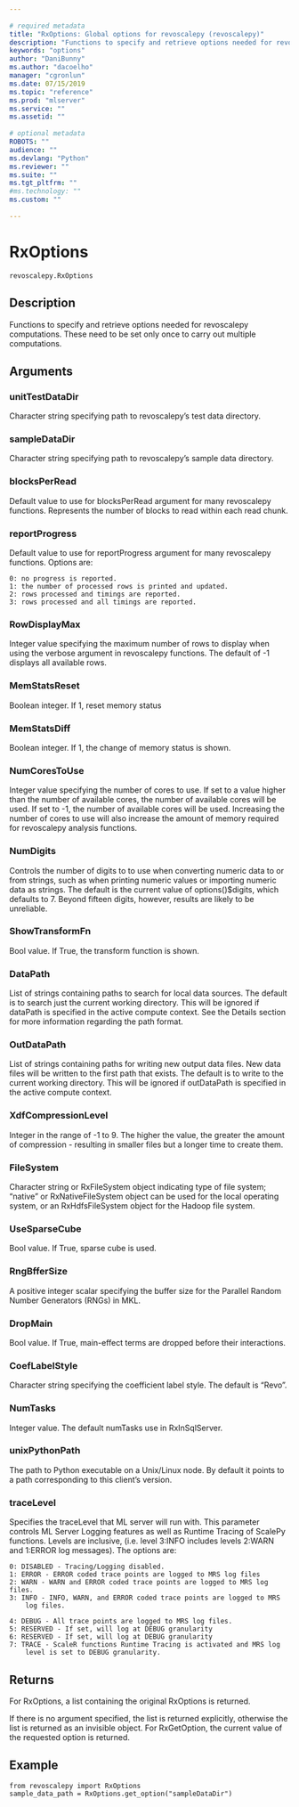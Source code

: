 ```yaml
--- 
 
# required metadata 
title: "RxOptions: Global options for revoscalepy (revoscalepy)" 
description: "Functions to specify and retrieve options needed for revoscalepy computations. These need to be set only once to carry out multiple computations." 
keywords: "options" 
author: "DaniBunny"
ms.author: "dacoelho" 
manager: "cgronlun" 
ms.date: 07/15/2019
ms.topic: "reference" 
ms.prod: "mlserver" 
ms.service: "" 
ms.assetid: "" 
 
# optional metadata 
ROBOTS: "" 
audience: "" 
ms.devlang: "Python" 
ms.reviewer: "" 
ms.suite: "" 
ms.tgt_pltfrm: "" 
#ms.technology: "" 
ms.custom: "" 
 
---
```


# RxOptions


 



```
revoscalepy.RxOptions
```





## Description

Functions to specify and retrieve options needed for revoscalepy computations. These need to be set only once to carry out multiple computations.


## Arguments


### unitTestDataDir

Character string specifying path to revoscalepy’s
test data directory.


### sampleDataDir

Character string specifying path to revoscalepy’s
sample data directory.


### blocksPerRead

Default value to use for blocksPerRead argument for
many revoscalepy functions. Represents the number of blocks to read within
each read chunk.


### reportProgress

Default value to use for reportProgress argument for
many revoscalepy functions. Options are:

```
0: no progress is reported.
1: the number of processed rows is printed and updated.
2: rows processed and timings are reported.
3: rows processed and all timings are reported.
```


### RowDisplayMax

Integer value specifying the maximum number of rows
to display when using the verbose argument in revoscalepy functions. The
default of -1 displays all available rows.


### MemStatsReset

Boolean integer. If 1, reset memory status


### MemStatsDiff

Boolean integer. If 1, the change of memory status is
shown.


### NumCoresToUse

Integer value specifying the number of cores to use.
If set to a value higher than the number of available cores, the number of
available cores will be used. If set to -1, the number of available cores
will be used. Increasing the number of cores to use will also increase the
amount of memory required for revoscalepy analysis functions.


### NumDigits

Controls the number of digits to to use when converting
numeric data to or from strings, such as when printing numeric values or
importing numeric data as strings. The default is the current value of
options()$digits, which defaults to 7. Beyond fifteen digits, however,
results are likely to be unreliable.


### ShowTransformFn

Bool value. If True, the transform function is
shown.


### DataPath

List of strings containing paths to search for local data
sources. The default is to search just the current working directory. This
will be ignored if dataPath is specified in the active compute context. See
the Details section for more information regarding the path format.


### OutDataPath

List of strings containing paths for writing new
output data files. New data files will be written to the first path that
exists. The default is to write to the current working directory. This will
be ignored if outDataPath is specified in the active compute context.


### XdfCompressionLevel

Integer in the range of -1 to 9. The higher the
value, the greater the amount of compression - resulting in smaller files
but a longer time to create them.


### FileSystem

Character string or RxFileSystem object indicating type
of file system; “native” or RxNativeFileSystem object can be used for the
local operating system, or an RxHdfsFileSystem object for the Hadoop file
system.


### UseSparseCube

Bool value. If True, sparse cube is used.


### RngBfferSize

A positive integer scalar specifying the buffer size
for the Parallel Random Number Generators (RNGs) in MKL.


### DropMain

Bool value. If True, main-effect terms are dropped
before their interactions.


### CoefLabelStyle

Character string specifying the coefficient label
style. The default is “Revo”.


### NumTasks

Integer value. The default numTasks use in RxInSqlServer.


### unixPythonPath

The path to Python executable on a Unix/Linux node.
By default it points to a path corresponding to this client’s version.


### traceLevel

Specifies the traceLevel that ML server will run with. This
parameter controls ML Server Logging features as well as Runtime Tracing of
ScalePy functions. Levels are inclusive, (i.e. level 3:INFO includes levels
2:WARN and 1:ERROR log messages). The options are:

```
0: DISABLED - Tracing/Logging disabled.
1: ERROR - ERROR coded trace points are logged to MRS log files
2: WARN - WARN and ERROR coded trace points are logged to MRS log files.
3: INFO - INFO, WARN, and ERROR coded trace points are logged to MRS
    log files.

4: DEBUG - All trace points are logged to MRS log files.
5: RESERVED - If set, will log at DEBUG granularity
6: RESERVED - If set, will log at DEBUG granularity
7: TRACE - ScaleR functions Runtime Tracing is activated and MRS log
    level is set to DEBUG granularity.
```


## Returns

For RxOptions, a list containing the original RxOptions is returned.

If there is no argument specified, the list is returned explicitly, otherwise
the list is returned as an invisible object. For RxGetOption, the current value
of the requested option is returned.


## Example



```
from revoscalepy import RxOptions
sample_data_path = RxOptions.get_option("sampleDataDir")
```

